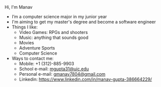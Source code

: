 Hi, I'm Manav
- I’m a computer science major in my junior year
- I'm aiming to get my master's degree and become a software engineer
- Things I like:
  - Video Games: RPGs and shooters
  - Music: anything that sounds good
  - Movies
  - Adventure Sports
  - Computer Science
- Ways to contact me:
  - Mobile: +1 (312)-885-9903
  - School e-mail: mgupta31@uic.edu
  - Personal e-mail: gmanav7804@gmail.com
  - Linkedin: https://www.linkedin.com/in/manav-gupta-386664229/
